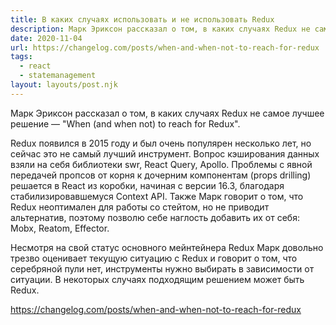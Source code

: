 ```yaml
---
title: В каких случаях использовать и не использовать Redux
description: Марк Эриксон рассказал о том, в каких случаях Redux не самое лучшее решение
date: 2020-11-04
url: https://changelog.com/posts/when-and-when-not-to-reach-for-redux
tags:
  - react
  - statemanagement
layout: layouts/post.njk
---
```

Марк Эриксон рассказал о том, в каких случаях Redux не самое лучшее решение — "When (and when not) to reach for Redux".

Redux появился в 2015 году и был очень популярен несколько лет, но сейчас это не самый лучший инструмент. Вопрос кэширования данных взяли на себя библиотеки swr, React Query, Apollo. Проблемы с явной передачей пропсов от корня к дочерним компонентам (props drilling) решается в React из коробки, начиная с версии 16.3, благодаря стабилизировавшемуся Context API. Также Марк говорит о том, что Redux неоптимален для работы со стейтом, но не приводит альтернатив, поэтому позволю себе наглость добавить их от себя: Mobx, Reatom, Effector.

Несмотря на свой статус основного мейнтейнера Redux Марк довольно трезво оценивает текущую ситуацию с Redux и говорит о том, что серебряной пули нет, инструменты нужно выбирать в зависимости от ситуации. В некоторых случаях подходящим решением может быть Redux.

https://changelog.com/posts/when-and-when-not-to-reach-for-redux
